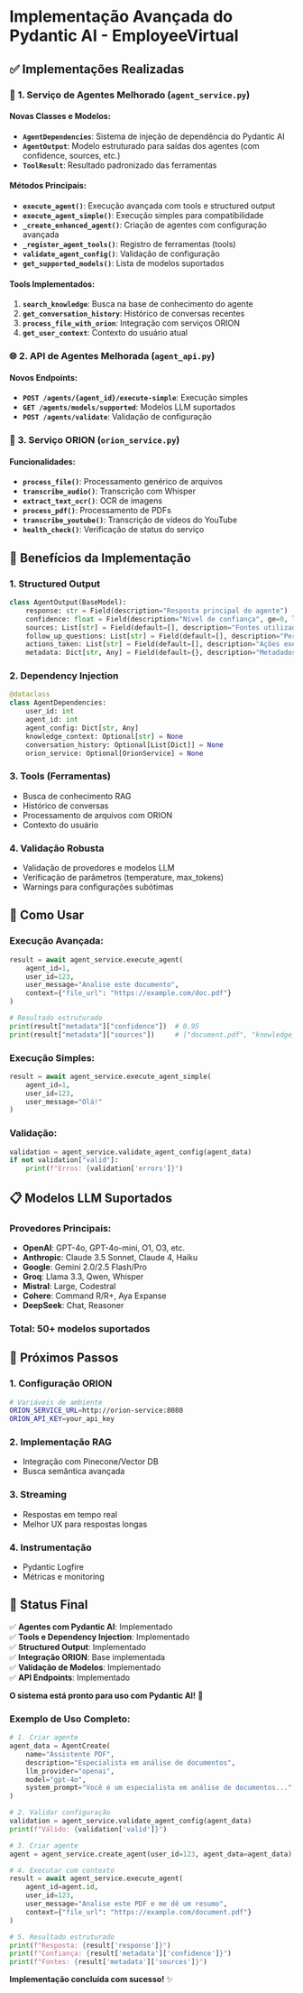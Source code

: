 # Implementação Avançada do Pydantic AI - EmployeeVirtual

## ✅ Implementações Realizadas

### 🚀 **1. Serviço de Agentes Melhorado (`agent_service.py`)**

#### **Novas Classes e Modelos:**
- **`AgentDependencies`**: Sistema de injeção de dependência do Pydantic AI
- **`AgentOutput`**: Modelo estruturado para saídas dos agentes (com confidence, sources, etc.)
- **`ToolResult`**: Resultado padronizado das ferramentas

#### **Métodos Principais:**
- **`execute_agent()`**: Execução avançada com tools e structured output
- **`execute_agent_simple()`**: Execução simples para compatibilidade
- **`_create_enhanced_agent()`**: Criação de agentes com configuração avançada
- **`_register_agent_tools()`**: Registro de ferramentas (tools)
- **`validate_agent_config()`**: Validação de configuração
- **`get_supported_models()`**: Lista de modelos suportados

#### **Tools Implementados:**
1. **`search_knowledge`**: Busca na base de conhecimento do agente
2. **`get_conversation_history`**: Histórico de conversas recentes
3. **`process_file_with_orion`**: Integração com serviços ORION
4. **`get_user_context`**: Contexto do usuário atual

### 🌐 **2. API de Agentes Melhorada (`agent_api.py`)**

#### **Novos Endpoints:**
- **`POST /agents/{agent_id}/execute-simple`**: Execução simples
- **`GET /agents/models/supported`**: Modelos LLM suportados
- **`POST /agents/validate`**: Validação de configuração

### 🔗 **3. Serviço ORION (`orion_service.py`)**

#### **Funcionalidades:**
- **`process_file()`**: Processamento genérico de arquivos
- **`transcribe_audio()`**: Transcrição com Whisper
- **`extract_text_ocr()`**: OCR de imagens
- **`process_pdf()`**: Processamento de PDFs
- **`transcribe_youtube()`**: Transcrição de vídeos do YouTube
- **`health_check()`**: Verificação de status do serviço

## 🎯 **Benefícios da Implementação**

### **1. Structured Output**
```python
class AgentOutput(BaseModel):
    response: str = Field(description="Resposta principal do agente")
    confidence: float = Field(description="Nível de confiança", ge=0, le=1)
    sources: List[str] = Field(default=[], description="Fontes utilizadas")
    follow_up_questions: List[str] = Field(default=[], description="Perguntas de acompanhamento")
    actions_taken: List[str] = Field(default=[], description="Ações executadas")
    metadata: Dict[str, Any] = Field(default={}, description="Metadados")
```

### **2. Dependency Injection**
```python
@dataclass
class AgentDependencies:
    user_id: int
    agent_id: int
    agent_config: Dict[str, Any]
    knowledge_context: Optional[str] = None
    conversation_history: Optional[List[Dict]] = None
    orion_service: Optional[OrionService] = None
```

### **3. Tools (Ferramentas)**
- Busca de conhecimento RAG
- Histórico de conversas
- Processamento de arquivos com ORION
- Contexto do usuário

### **4. Validação Robusta**
- Validação de provedores e modelos LLM
- Verificação de parâmetros (temperature, max_tokens)
- Warnings para configurações subótimas

## 🔧 **Como Usar**

### **Execução Avançada:**
```python
result = await agent_service.execute_agent(
    agent_id=1,
    user_id=123,
    user_message="Analise este documento",
    context={"file_url": "https://example.com/doc.pdf"}
)

# Resultado estruturado
print(result["metadata"]["confidence"])  # 0.95
print(result["metadata"]["sources"])     # ["document.pdf", "knowledge_base"]
```

### **Execução Simples:**
```python
result = await agent_service.execute_agent_simple(
    agent_id=1,
    user_id=123,
    user_message="Olá!"
)
```

### **Validação:**
```python
validation = agent_service.validate_agent_config(agent_data)
if not validation["valid"]:
    print(f"Erros: {validation['errors']}")
```

## 📋 **Modelos LLM Suportados**

### **Provedores Principais:**
- **OpenAI**: GPT-4o, GPT-4o-mini, O1, O3, etc.
- **Anthropic**: Claude 3.5 Sonnet, Claude 4, Haiku
- **Google**: Gemini 2.0/2.5 Flash/Pro
- **Groq**: Llama 3.3, Qwen, Whisper
- **Mistral**: Large, Codestral
- **Cohere**: Command R/R+, Aya Expanse
- **DeepSeek**: Chat, Reasoner

### **Total**: 50+ modelos suportados

## 🚀 **Próximos Passos**

### **1. Configuração ORION**
```bash
# Variáveis de ambiente
ORION_SERVICE_URL=http://orion-service:8080
ORION_API_KEY=your_api_key
```

### **2. Implementação RAG**
- Integração com Pinecone/Vector DB
- Busca semântica avançada

### **3. Streaming**
- Respostas em tempo real
- Melhor UX para respostas longas

### **4. Instrumentação**
- Pydantic Logfire
- Métricas e monitoring

## 🎉 **Status Final**

✅ **Agentes com Pydantic AI**: Implementado  
✅ **Tools e Dependency Injection**: Implementado  
✅ **Structured Output**: Implementado  
✅ **Integração ORION**: Base implementada  
✅ **Validação de Modelos**: Implementado  
✅ **API Endpoints**: Implementado  

**O sistema está pronto para uso com Pydantic AI!** 🚀

### **Exemplo de Uso Completo:**

```python
# 1. Criar agente
agent_data = AgentCreate(
    name="Assistente PDF",
    description="Especialista em análise de documentos",
    llm_provider="openai",
    model="gpt-4o",
    system_prompt="Você é um especialista em análise de documentos..."
)

# 2. Validar configuração
validation = agent_service.validate_agent_config(agent_data)
print(f"Válido: {validation['valid']}")

# 3. Criar agente
agent = agent_service.create_agent(user_id=123, agent_data=agent_data)

# 4. Executar com contexto
result = await agent_service.execute_agent(
    agent_id=agent.id,
    user_id=123,
    user_message="Analise este PDF e me dê um resumo",
    context={"file_url": "https://example.com/document.pdf"}
)

# 5. Resultado estruturado
print(f"Resposta: {result['response']}")
print(f"Confiança: {result['metadata']['confidence']}")
print(f"Fontes: {result['metadata']['sources']}")
```

**Implementação concluída com sucesso!** ✨

